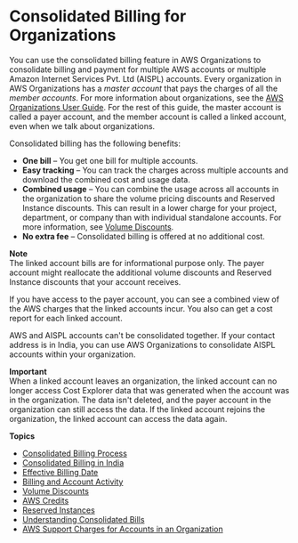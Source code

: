 # Consolidated Billing for Organizations<a name="consolidated-billing"></a>

You can use the consolidated billing feature in AWS Organizations to consolidate billing and payment for multiple AWS accounts or multiple Amazon Internet Services Pvt\. Ltd \(AISPL\) accounts\. Every organization in AWS Organizations has a *master account* that pays the charges of all the *member accounts*\. For more information about organizations, see the [AWS Organizations User Guide](https://docs.aws.amazon.com/organizations/latest/userguide/)\. For the rest of this guide, the master account is called a payer account, and the member account is called a linked account, even when we talk about organizations\.

Consolidated billing has the following benefits:
+ **One bill** – You get one bill for multiple accounts\.
+ **Easy tracking** – You can track the charges across multiple accounts and download the combined cost and usage data\. 
+ **Combined usage** – You can combine the usage across all accounts in the organization to share the volume pricing discounts and Reserved Instance discounts\. This can result in a lower charge for your project, department, or company than with individual standalone accounts\. For more information, see [Volume Discounts](useconsolidatedbilling-discounts.md)\.
+ **No extra fee** – Consolidated billing is offered at no additional cost\. 

**Note**  
The linked account bills are for informational purpose only\. The payer account might reallocate the additional volume discounts and Reserved Instance discounts that your account receives\. 

If you have access to the payer account, you can see a combined view of the AWS charges that the linked accounts incur\. You also can get a cost report for each linked account\.

AWS and AISPL accounts can't be consolidated together\. If your contact address is in India, you can use AWS Organizations to consolidate AISPL accounts within your organization\.

**Important**  
When a linked account leaves an organization, the linked account can no longer access Cost Explorer data that was generated when the account was in the organization\. The data isn't deleted, and the payer account in the organization can still access the data\. If the linked account rejoins the organization, the linked account can access the data again\.

**Topics**
+ [Consolidated Billing Process](useconsolidatedbilling-procedure.md)
+ [Consolidated Billing in India](useconsolidatedbilling-India.md)
+ [Effective Billing Date](useconsolidatedbilling-effective.md)
+ [Billing and Account Activity](useconsolidatedbilling-activity.md)
+ [Volume Discounts](useconsolidatedbilling-discounts.md)
+ [AWS Credits](useconsolidatedbilling-credits.md)
+ [Reserved Instances](ri-behavior.md)
+ [Understanding Consolidated Bills](con-bill-blended-rates.md)
+ [AWS Support Charges for Accounts in an Organization](consolidatedbilling-support.md)